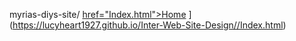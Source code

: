 myrias-diys-site/
[href="Index.html">Home</a> </li>](https://lucyheart1927.github.io/Inter-Web-Site-Design//Index.html)](https://lucyheart1927.github.io/Inter-Web-Site-Design//Index.html)
